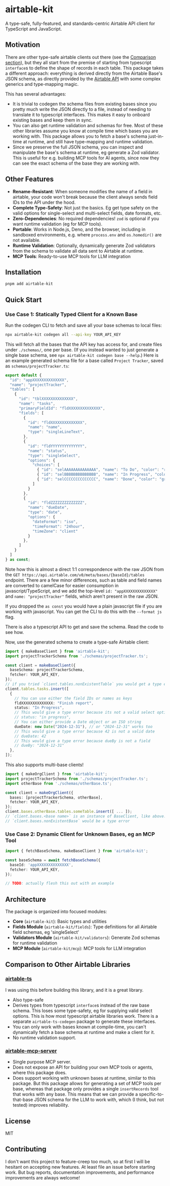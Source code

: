 # airtable-kit

A type-safe, fully-featured, and standards-centric Airtable API client for TypeScript and JavaScript.

## Motivation

There are other type-safe airtable clients out there (see the [Comparison section](#comparison-to-other-airtable-libraries)),
but they all start from the premise of starting from typescript `interface`s to define the shape of records in each table.
This package takes a different approach: everything is derived directly from the
Airtable Base's JSON schema, as directly provided by the [Airtable API](https://airtable.com/developers/web/api/get-base-schema) with some complex
generics and type-mapping magic.

This has several advantages:
- It is trivial to codegen the schema files from existing bases since you pretty much write the JSON directly to a file, instead of needing to translate it to typescript interfaces. This makes it easy to onboard existing bases and keep them in sync.
- You can also get runtime validation and schemas for free. Most of these other libraries assume you know at compile time which bases you are working with. This package allows you to fetch a base's schema just-in-time at runtime, and still have type-mapping and runtime validation.
- Since we preserve the full JSON schema, you can inspect and manipulate the base's schema at runtime, eg generate a Zod validator. This is useful for e.g. building MCP tools for AI agents, since now they can see the exact schema of the base they are working with.

## Other Features

- **Rename-Resistant**: When someone modifies the name of a field in airtable, your code won't break because the client always sends field IDs to the API under the hood.
- **Complete Type-Safety**: Not just the basics. Eg get type safety on the valid options for single-select and multi-select fields, date formats, etc.
- **Zero-Dependencies**: No required dependencies! `zod` is optional if you want runtime validation (eg for MCP tools).
- **Portable**: Works in Node.js, Deno, and the browser, including in sandboxed environments, e.g. where `process.env` and `os.homedir()` are not available.
- **Runtime Validation**: Optionally, dynamically generate Zod validators from the schema to validate all data sent to Airtable at runtime.
- **MCP Tools**: Ready-to-use MCP tools for LLM integration

## Installation

```bash
pnpm add airtable-kit
```

## Quick Start

### Use Case 1: Statically Typed Client for a Known Base

Run the codegen CLI to fetch and save all your base schemas to local files:

```bash
npx airtable-kit codegen all --api-key YOUR_API_KEY
```

This will fetch all the bases that the API key has access for, and create files under `./schemas/`, one per base.
(If you instead wanted to just generate a single base schema, see `npx airtable-kit codegen base --help`.)
Here is an example generated schema file for a base called `Project Tracker`, saved as `schemas/projectTracker.ts`:

```typescript
export default {
  "id": "appXXXXXXXXXXXXXX",
  "name": "projectTracker",
  "tables": [
    {
      "id": "tblXXXXXXXXXXXXXX",
      "name": "tasks",
      "primaryFieldId": "fldXXXXXXXXXXXXXX",
      "fields": [
        {
          "id": "fldXXXXXXXXXXXXXX",
          "name": "name",
          "type": "singleLineText",
        },
        {
          "id": "fldYYYYYYYYYYYYYY",
          "name": "status",
          "type": "singleSelect",
          "options": {
            "choices": [
              { "id": "selAAAAAAAAAAAAAA", "name": "To Do", "color": "red" },
              { "id": "selBBBBBBBBBBBBBB", "name": "In Progress", "color": "blue" },
              { "id": "selCCCCCCCCCCCCCC", "name": "Done", "color": "green" }
            ]
          }
        },
        {
          "id": "fldZZZZZZZZZZZZZZ",
          "name": "dueDate",
          "type": "date",
          "options": {
            "dateFormat": "iso",
            "timeFormat": "24hour",
            "timeZone": "client"
          }
        },
      ]
    }
  ]
} as const;
```

Note how this is almost a direct 1:1 correspondence with the raw JSON from the
`GET https://api.airtable.com/v0/meta/bases/{baseId}/tables` endpoint.
There are a few minor differences, such as table and field names are converted
to camelCase for easier consumption in javascript/TypeScript,
and we add the top-level `id: "appXXXXXXXXXXXXXX"` and `name: "projectTracker"` fields,
which aren't present in the raw JSON.

If you dropped the `as const` you would have a plain javascript file if you
are working with javascript. You can get the CLI to do this with the `--format js` flag.

There is also a typescript API to get and save the schema.
Read the code to see how.

Now, use the generated schema to create a type-safe Airtable client:

```typescript
import { makeBaseClient } from 'airtable-kit';
import projectTrackerSchema from './schemas/projectTracker.ts';

const client = makeBaseClient({
  baseSchema: projectTrackerSchema,
  fetcher: YOUR_API_KEY,
});
// if you tried `client.tables.nonExistentTable` you would get a type error here
client.tables.tasks.insert([
  {
    // You can use either the field IDs or names as keys
    fldXXXXXXXXXXXXXX: "Finish report",
    status: "In Progress",
    // This would give a type error because its not a valid select option
    // status: "in progress",
    // You can either provide a Date object or an ISO string
    dueDate: new Date("2024-12-31"), // or "2024-12-31" works too
    // This would give a type error because 42 is not a valid date
    // dueDate: 42
    // This would give a type error because dueBy is not a field
    // dueBy: "2024-12-31"
  },
]);
```

This also supports multi-base clients!

```typescript
import { makeOrgClient } from 'airtable-kit';
import projectTrackerSchema from './schemas/projectTracker.ts';
import otherBase from './schemas/otherBase.ts';

const client = makeOrgClient({
  bases: [projectTrackerSchema, otherBase],
  fetcher: YOUR_API_KEY,
});
client.bases.otherBase.tables.someTable.insert([ ... ]);
// `client.bases.<base name>` is an instance of BaseClient, like above.
// `client.bases.nonExistentBase` would be a type error
```

### Use Case 2: Dynamic Client for Unknown Bases, eg an MCP Tool

```typescript
import { fetchBaseSchema, makeBaseClient } from 'airtable-kit';

const baseSchema = await fetchBaseSchema({
  baseId: 'appXXXXXXXXXXXXXX',
  fetcher: YOUR_API_KEY,
});

// TODO: actually flesh this out with an example
```
## Architecture

The package is organized into focused modules:

- **Core** (`airtable-kit`): Basic types and utilities
- **Fields Module** (`airtable-kit/fields`): Type definitions for all Airtable field schemas, eg 'singleSelect'
- **Validators Module** (`airtable-kit/validators`): Generate Zod schemas for runtime validation
- **MCP Module** (`airtable-kit/mcp`): MCP tools for LLM integration

## Comparison to Other Airtable Libraries

### [airtable-ts](https://github.com/domdomegg/airtable-ts)
I was using this before building this library, and it is a great library.
- Also type-safe
- Derives types from typescript `interface`s instead of the raw base schema.
  This loses some type-safety, eg for supplying valid select options.
  This is how most typescript airtable libraries work.
  There is a separate `airtable-ts-codegen` package to generate these interfaces.
- You can only work with bases known at compile-time, you can't dynamically
  fetch a base schema at runtime and make a client for it.
- No runtime validation support.

### [airtable-mcp-server](https://github.com/domdomegg/airtable-mcp-server)
- Single purpose MCP server.
- Does not expose an API for building your own MCP tools or agents, where this package does.
- Does support working with unknown bases at runtime, similar to this package.
  But this package allows for generating a set of MCP tools per base,
  whereas that package only provides a single `insertRecords` tool that works
  with any base.
  This means that we can provide a specific-to-that-base JSON schema for the LLM
  to work with, which (I think, but not tested) improves reliability.

## License

MIT

## Contributing

I don't want this project to feature-creep too much, so at first I will be hesitant
on accepting new features. At least file an issue before starting work.
But bug reports, documentation improvements,
and performance improvements are always welcome!
